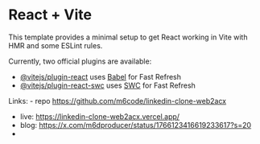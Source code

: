 # React + Vite

This template provides a minimal setup to get React working in Vite with HMR and some ESLint rules.

Currently, two official plugins are available:

- [@vitejs/plugin-react](https://github.com/vitejs/vite-plugin-react/blob/main/packages/plugin-react/README.md) uses [Babel](https://babeljs.io/) for Fast Refresh
- [@vitejs/plugin-react-swc](https://github.com/vitejs/vite-plugin-react-swc) uses [SWC](https://swc.rs/) for Fast Refresh


Links: - repo https://github.com/m6code/linkedin-clone-web2acx
- live: https://linkedin-clone-web2acx.vercel.app/
- blog: https://x.com/m6dproducer/status/1766123416619233617?s=20
- 